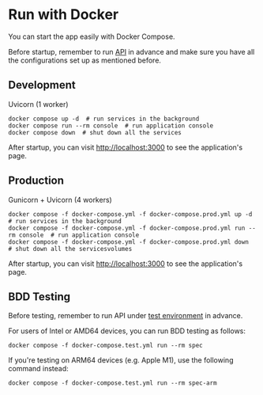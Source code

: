 # Run with Docker
You can start the app easily with Docker Compose.

Before startup, remember to run <a href="https://as10896.github.io/codepraise-api-python/docker/" target="_blank">API</a> in advance and make sure you have all the configurations set up as mentioned before.

## Development

Uvicorn (1 worker)
```shell
docker compose up -d  # run services in the background
docker compose run --rm console  # run application console
docker compose down  # shut down all the services
```
After startup, you can visit <a href="http://localhost:3000" target="_blank">http://localhost:3000</a> to see the application's page.

## Production
Gunicorn + Uvicorn (4 workers)
```shell
docker compose -f docker-compose.yml -f docker-compose.prod.yml up -d  # run services in the background
docker compose -f docker-compose.yml -f docker-compose.prod.yml run --rm console  # run application console
docker compose -f docker-compose.yml -f docker-compose.prod.yml down  # shut down all the servicesvolumes
```
After startup, you can visit <a href="http://localhost:3000" target="_blank">http://localhost:3000</a> to see the application's page.

## BDD Testing

Before testing, remember to run API under <a href="https://as10896.github.io/codepraise-api-python/docker/#testing" target="_blank">test environment</a> in advance.

For users of Intel or AMD64 devices, you can run BDD testing as follows:
```shell
docker compose -f docker-compose.test.yml run --rm spec
```

If you're testing on ARM64 devices (e.g. Apple M1), use the following command instead:
```shell
docker compose -f docker-compose.test.yml run --rm spec-arm
```